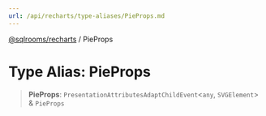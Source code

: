 ```yaml
---
url: /api/recharts/type-aliases/PieProps.md
---
```

[@sqlrooms/recharts](../index.md) / PieProps

# Type Alias: PieProps

> **PieProps**: `PresentationAttributesAdaptChildEvent`<`any`, `SVGElement`> & `PieProps`
